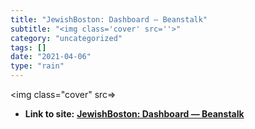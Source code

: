 ```yaml
---
title: "JewishBoston: Dashboard — Beanstalk"
subtitle: "<img class='cover' src=''>"
category: "uncategorized"
tags: []
date: "2021-04-06"
type: "rain"
---
```

<img class="cover" src=>


* **Link to site:** **[JewishBoston: Dashboard — Beanstalk](https://jewishboston.beanstalkapp.com)**